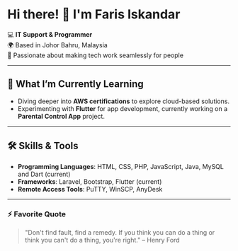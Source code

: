 # Hi there! 👋 I'm Faris Iskandar

💻 **IT Support & Programmer**  
🌍 Based in Johor Bahru, Malaysia  
🚀 Passionate about making tech work seamlessly for people  

---

## 🌱 What I’m Currently Learning  
- Diving deeper into **AWS certifications** to explore cloud-based solutions.  
- Experimenting with **Flutter** for app development, currently working on a **Parental Control App** project.  

---

## 🛠️ Skills & Tools  
- **Programming Languages**: HTML, CSS, PHP, JavaScript, Java, MySQL and Dart (current)
- **Frameworks**: Laravel, Bootstrap, Flutter (current)
- **Remote Access Tools**: PuTTY, WinSCP, AnyDesk

---
<!--
## 🤝 Let’s Connect  
- 📧 m.faris.isk@gmail.com

---
-->
### ⚡ Favorite Quote  
> "Don't find fault, find a remedy. If you think you can do a thing or think you can't do a thing, you're right." – Henry Ford



<!--
**farisiskndr02/farisiskndr02** is a ✨ _special_ ✨ repository because its `README.md` (this file) appears on your GitHub profile.

Here are some ideas to get you started:

- 🔭 I’m currently working on ...
- 🌱 I’m currently learning ...
- 👯 I’m looking to collaborate on ...
- 🤔 I’m looking for help with ...
- 💬 Ask me about ...
- 📫 How to reach me: ...
- 😄 Pronouns: ...
- ⚡ Fun fact: ...
-->

